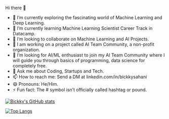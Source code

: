 Hi there 👋

- 🔭 I’m currently exploring the fascinating world of Machine Learning and Deep Learning.
- 🌱 I’m currently learning Machine Learning Scientist Career Track in Datacamp.
- 👯 I’m looking to collaborate on Machine Learning and AI Projects.
- 🌱 I am working on a project called AI Team Community, a non-profit organization.
- 🤔 I’m looking for AI/ML enthusiast to join my AI Team Community where I will guide you through basics of programming, data science for completely free.
- 💬 Ask me about Coding, Startups and Tech.
- 📫 How to reach me: Send a DM at linkedin.com/in/bickkysahani
- 😄 Pronouns: He/Him.
- ⚡ Fun fact: The # symbol isn’t officially called hashtag or pound.

[![Bickky's GitHub stats](https://github-readme-stats.vercel.app/api?username=bickkysahani&show_icons=true&theme=radical)](https://github.com/bickkysahani/github-readme-stats)

[![Top Langs](https://github-readme-stats.vercel.app/api/top-langs/?username=bickkysahani&layout=compact)](https://github.com/bickkysahani/github-readme-stats)


